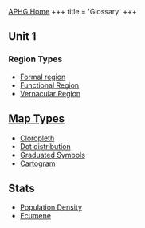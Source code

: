 [APHG Home](./../aphg-home/)
+++
 title = 'Glossary'
+++
## Unit 1
### Region Types

 - [Formal region](./../formal-region/)
 - [Functional Region](./../functional-region/)
 - [Vernacular Region](./../vernacular-region/)
## [Map Types](./../map-types/)

 - [Cloropleth](./../cloropleth/)
 - [Dot distribution](./../dot-distribution/)
 - [Graduated Symbols](./../graduated-symbols/)
 - [Cartogram](./../cartogram/)
## Stats 

 - [Population Density](./../population-density/)
 - [Ecumene](./../ecumene/)

